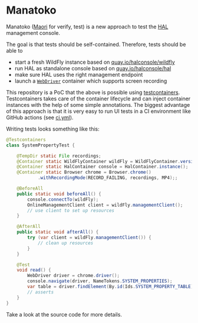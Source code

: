 # Manatoko

Manatoko ([Maori](https://maoridictionary.co.nz/search?keywords=manatoko) for verify, test) is a new approach to test the [HAL](https://hal.github.io) management console. 

The goal is that tests should be self-contained. Therefore, tests should be able to

- start a fresh WildFly instance based on [quay.io/halconsole/wildfly](https://quay.io/repository/halconsole/wildfly)
- run HAL as standalone console based on [quay.io/halconsole/hal](https://quay.io/repository/halconsole/hal)
- make sure HAL uses the right management endpoint
- launch a [`WebDriver`](https://www.testcontainers.org/modules/webdriver_containers/) container which supports screen recording

This repository is a PoC that the above is possible using [testcontainers](https://www.testcontainers.org/). Testcontainers takes care of the container lifecycle and can inject container instances with the help of some simple annotations. The biggest advantage of this approach is that it is very easy to run UI tests in a CI environment like GitHub actions (see [ci.yml](.github/workflows/ci.yml)). 

Writing tests looks something like this:

```java
@Testcontainers
class SystemPropertyTest {

    @TempDir static File recordings;
    @Container static WildFlyContainer wildFly = WildFlyContainer.version(_26);
    @Container static HalContainer console = HalContainer.instance();
    @Container static Browser chrome = Browser.chrome()
            .withRecordingMode(RECORD_FAILING, recordings, MP4);;

    @BeforeAll
    public static void beforeAll() {
        console.connectTo(wildFly);
        OnlineManagementClient client = wildFly.managementClient();
        // use client to set up resources 
    }

    @AfterAll
    public static void afterAll() {
        try (var client = wildFly.managementClient()) {
            // clean up resources 
        }
    }

    @Test
    void read() {
        WebDriver driver = chrome.driver();
        console.navigate(driver, NameTokens.SYSTEM_PROPERTIES);
        var table = driver.findElement(By.id(Ids.SYSTEM_PROPERTY_TABLE));
        // asserts
    }
}
```

Take a look at the source code for more details. 
